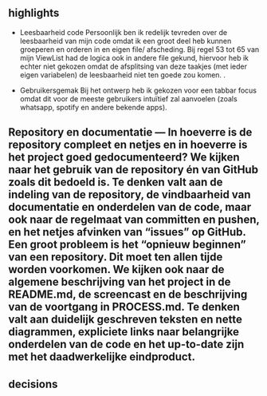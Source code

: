 ## highlights

- Leesbaarheid code
Persoonlijk ben ik redelijk tevreden over de leesbaarheid van mijn code omdat ik een groot deel heb kunnen groeperen en orderen in en eigen file/ afscheding. Bij regel 53 tot 65 van mijn ViewList had de logica ook in andere file gekund, hiervoor heb ik echter niet gekozen omdat de afsplitsing van deze taakjes (met ieder eigen variabelen) de leesbaarheid niet ten goede zou komen. .

- Gebruikersgemak 
Bij het ontwerp heb ik gekozen voor een tabbar focus omdat dit voor de meeste gebruikers intuïtief zal aanvoelen (zoals whatsapp, spotify en andere bekende apps). 


## Repository en documentatie — In hoeverre is de repository compleet en netjes en in hoeverre is het project goed gedocumenteerd? We kijken naar het gebruik van de repository én van GitHub zoals dit bedoeld is. Te denken valt aan de indeling van de repository, de vindbaarheid van documentatie en onderdelen van de code, maar ook naar de regelmaat van committen en pushen, en het netjes afvinken van “issues” op GitHub. Een groot probleem is het “opnieuw beginnen” van een repository. Dit moet ten allen tijde worden voorkomen. We kijken ook naar de algemene beschrijving van het project in de README.md, de screencast en de beschrijving van de voortgang in PROCESS.md. Te denken valt aan duidelijk geschreven teksten en nette diagrammen, expliciete links naar belangrijke onderdelen van de code en het up-to-date zijn met het daadwerkelijke eindproduct.

## decisions
